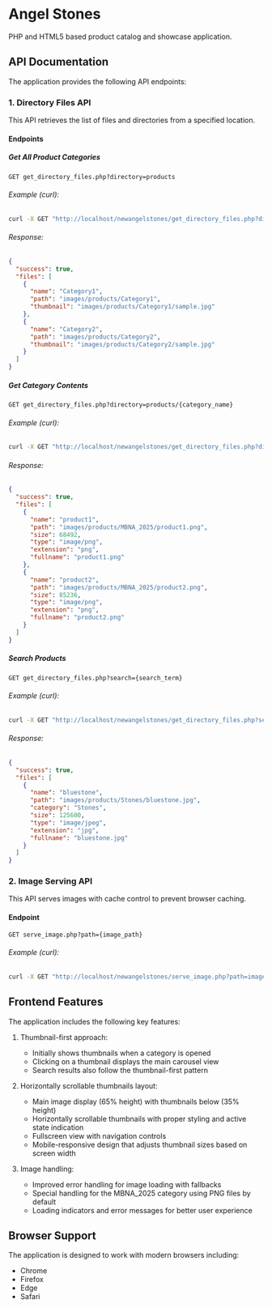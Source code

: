 # Angel Stones

PHP and HTML5 based product catalog and showcase application.

## API Documentation

The application provides the following API endpoints:

### 1. Directory Files API

This API retrieves the list of files and directories from a specified location.

#### Endpoints

##### Get All Product Categories

```
GET get_directory_files.php?directory=products
```

###### Example (curl):
```bash
curl -X GET "http://localhost/newangelstones/get_directory_files.php?directory=products"
```

###### Response:
```json
{
  "success": true,
  "files": [
    {
      "name": "Category1",
      "path": "images/products/Category1",
      "thumbnail": "images/products/Category1/sample.jpg"
    },
    {
      "name": "Category2",
      "path": "images/products/Category2",
      "thumbnail": "images/products/Category2/sample.jpg"
    }
  ]
}
```

##### Get Category Contents

```
GET get_directory_files.php?directory=products/{category_name}
```

###### Example (curl):
```bash
curl -X GET "http://localhost/newangelstones/get_directory_files.php?directory=products/MBNA_2025"
```

###### Response:
```json
{
  "success": true,
  "files": [
    {
      "name": "product1",
      "path": "images/products/MBNA_2025/product1.png",
      "size": 68492,
      "type": "image/png",
      "extension": "png",
      "fullname": "product1.png"
    },
    {
      "name": "product2",
      "path": "images/products/MBNA_2025/product2.png",
      "size": 85236,
      "type": "image/png",
      "extension": "png",
      "fullname": "product2.png"
    }
  ]
}
```

##### Search Products

```
GET get_directory_files.php?search={search_term}
```

###### Example (curl):
```bash
curl -X GET "http://localhost/newangelstones/get_directory_files.php?search=stone"
```

###### Response:
```json
{
  "success": true,
  "files": [
    {
      "name": "bluestone",
      "path": "images/products/Stones/bluestone.jpg",
      "category": "Stones",
      "size": 125600,
      "type": "image/jpeg",
      "extension": "jpg",
      "fullname": "bluestone.jpg"
    }
  ]
}
```

### 2. Image Serving API

This API serves images with cache control to prevent browser caching.

#### Endpoint

```
GET serve_image.php?path={image_path}
```

###### Example (curl):
```bash
curl -X GET "http://localhost/newangelstones/serve_image.php?path=images/products/MBNA_2025/product1.png" --output product1.png
```

## Frontend Features

The application includes the following key features:

1. Thumbnail-first approach:
   - Initially shows thumbnails when a category is opened
   - Clicking on a thumbnail displays the main carousel view
   - Search results also follow the thumbnail-first pattern

2. Horizontally scrollable thumbnails layout:
   - Main image display (65% height) with thumbnails below (35% height)
   - Horizontally scrollable thumbnails with proper styling and active state indication
   - Fullscreen view with navigation controls
   - Mobile-responsive design that adjusts thumbnail sizes based on screen width

3. Image handling:
   - Improved error handling for image loading with fallbacks
   - Special handling for the MBNA_2025 category using PNG files by default
   - Loading indicators and error messages for better user experience

## Browser Support

The application is designed to work with modern browsers including:
- Chrome
- Firefox
- Edge
- Safari
